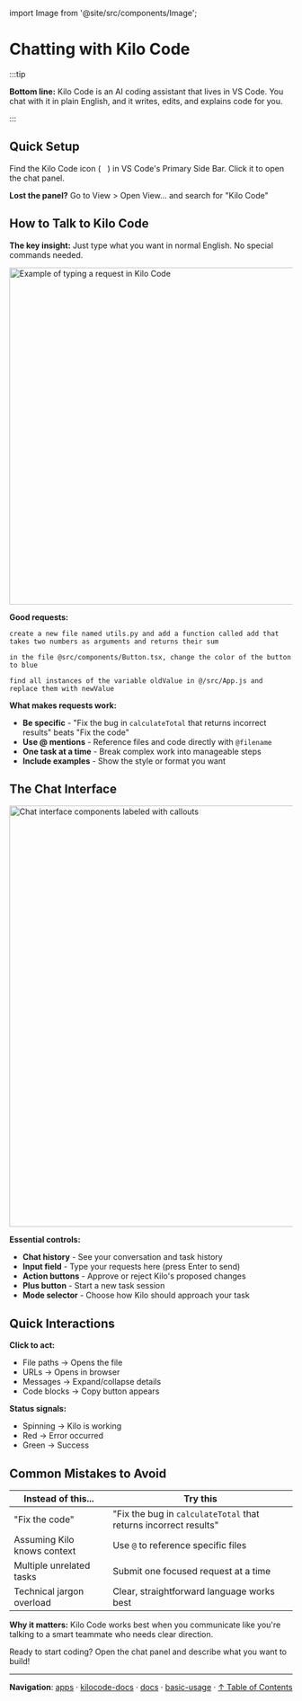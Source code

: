import Image from '@site/src/components/Image';

# Chatting with Kilo Code

:::tip

**Bottom line:** Kilo Code is an AI coding assistant that lives in VS Code. You chat with it in plain English, and it writes, edits, and explains code for you.

:::

## Quick Setup

Find the Kilo Code icon (<img src="/docs/img/kilo-v1.svg" width="12" />) in VS Code's Primary Side Bar. Click it to open the chat panel.

**Lost the panel?** Go to View > Open View... and search for "Kilo Code"

## How to Talk to Kilo Code

**The key insight:** Just type what you want in normal English. No special commands needed.

<Image src="/docs/img/typing-your-requests/typing-your-requests.png" alt="Example of typing a request in Kilo Code" width="600" />

**Good requests:**

```
create a new file named utils.py and add a function called add that takes two numbers as arguments and returns their sum
```

```
in the file @src/components/Button.tsx, change the color of the button to blue
```

```
find all instances of the variable oldValue in @/src/App.js and replace them with newValue
```

**What makes requests work:**

- **Be specific** - "Fix the bug in `calculateTotal` that returns incorrect results" beats "Fix the code"
- **Use @ mentions** - Reference files and code directly with `@filename`
- **One task at a time** - Break complex work into manageable steps
- **Include examples** - Show the style or format you want

## The Chat Interface

<Image
    src="/docs/img/the-chat-interface/the-chat-interface-1.png"
    alt="Chat interface components labeled with callouts" width="750"
    caption="Everything you need is right here"
/>

**Essential controls:**

- **Chat history** - See your conversation and task history
- **Input field** - Type your requests here (press Enter to send)
- **Action buttons** - Approve or reject Kilo's proposed changes
- **Plus button** - Start a new task session
- **Mode selector** - Choose how Kilo should approach your task

## Quick Interactions

**Click to act:**

- File paths → Opens the file
- URLs → Opens in browser
- Messages → Expand/collapse details
- Code blocks → Copy button appears

**Status signals:**

- Spinning → Kilo is working
- Red → Error occurred
- Green → Success

## Common Mistakes to Avoid

| Instead of this...          | Try this                                                         |
| --------------------------- | ---------------------------------------------------------------- |
| "Fix the code"              | "Fix the bug in `calculateTotal` that returns incorrect results" |
| Assuming Kilo knows context | Use `@` to reference specific files                              |
| Multiple unrelated tasks    | Submit one focused request at a time                             |
| Technical jargon overload   | Clear, straightforward language works best                       |

**Why it matters:** Kilo Code works best when you communicate like you're talking to a smart teammate who needs clear direction.

Ready to start coding? Open the chat panel and describe what you want to build!

---

**Navigation**: [apps](../../../../apps/) · [kilocode-docs](../../../apps/kilocode-docs/) · [docs](../../apps/kilocode-docs/docs/) · [basic-usage](../apps/kilocode-docs/docs/basic-usage/) · [↑ Table of Contents](#the-chat-interface)
